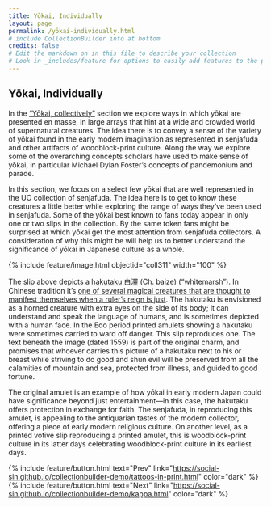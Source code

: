 ```yaml
---
title: Yōkai, Individually
layout: page
permalink: /yōkai-individually.html
# include CollectionBuilder info at bottom
credits: false
# Edit the markdown on in this file to describe your collection
# Look in _includes/feature for options to easily add features to the page
---
```


## Yōkai, Individually
In the [“Yōkai, collectively”](https://social-sin.github.io/collectionbuilder-demo/y%C5%8Dkai-collectively.html) section we explore ways in which yōkai are presented en masse, in large arrays that hint at a wide and crowded world of supernatural creatures. The idea there is to convey a sense of the variety of yōkai found in the early modern imagination as represented in senjafuda and other artifacts of woodblock-print culture. Along the way we explore some of the overarching concepts scholars have used to make sense of yōkai, in particular Michael Dylan Foster’s concepts of pandemonium and parade.

In this section, we focus on a select few yōkai that are well represented in the UO collection of senjafuda. The idea here is to get to know these creatures a little better while exploring the range of ways they’ve been used in senjafuda. Some of the yōkai best known to fans today appear in only one or two slips in the collection. By the same token fans might be surprised at which yōkai get the most attention from senjafuda collectors. A consideration of why this might be will help us to better understand the significance of yōkai in Japanese culture as a whole.

{% include feature/image.html objectid="coll311" width="100" %}

The slip above depicts a [hakutaku 白澤](https://ja.wikipedia.org/wiki/%E7%99%BD%E6%BE%A4) (Ch. baize) (“whitemarsh”). In Chinese tradition it’s [one of several magical creatures that are thought to manifest themselves when a ruler’s reign is just](https://en.wikipedia.org/wiki/Bai_Ze). The hakutaku is envisioned as a horned creature with extra eyes on the side of its body; it can understand and speak the language of humans, and is sometimes depicted with a human face. In the Edo period printed amulets showing a hakutaku were sometimes carried to ward off danger. This slip reproduces one. The text beneath the image (dated 1559) is part of the original charm, and promises that whoever carries this picture of a hakutaku next to his or breast while striving to do good and shun evil will be preserved from all the calamities of mountain and sea, protected from illness, and guided to good fortune.

The original amulet is an example of how yōkai in early modern Japan could have significance beyond just entertainment—in this case, the hakutaku offers protection in exchange for faith. The senjafuda, in reproducing this amulet, is appealing to the antiquarian tastes of the modern collector, offering a piece of early modern religious culture. On another level, as a printed votive slip reproducing a printed amulet, this is woodblock-print culture in its latter days celebrating woodblock-print culture in its earliest days.

{% include feature/button.html text="Prev" link="https://social-sin.github.io/collectionbuilder-demo/tattoos-in-print.html" color="dark" %}{% include feature/button.html text="Next" link="https://social-sin.github.io/collectionbuilder-demo/kappa.html" color="dark" %}

<!-- {% if page.credits == true %}{% include cb/credits.html %}{% endif %} -->
